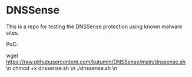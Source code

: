 # DNSSense

This is a repo for testing the DNSSense protection using known malware sites.

PoC:

wget https://raw.githubusercontent.com/kutumin/DNSSense/main/dnssense.sh \n
chmod +x dnssense.sh \n
./dnssense.sh \n
